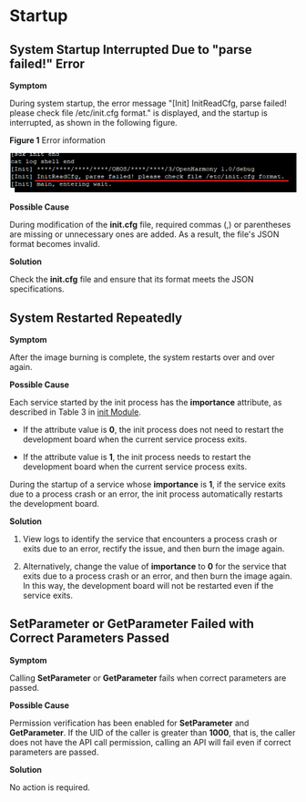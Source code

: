 # Startup


## System Startup Interrupted Due to "parse failed!" Error

**Symptom**

During system startup, the error message "[Init] InitReadCfg, parse failed! please check file /etc/init.cfg format." is displayed, and the startup is interrupted, as shown in the following figure.

  **Figure 1** Error information

  ![en-us_image_0000001200053087](figures/error-information.png)

**Possible Cause**

During modification of the **init.cfg** file, required commas (,) or parentheses are missing or unnecessary ones are added. As a result, the file's JSON format becomes invalid.

**Solution**

Check the **init.cfg** file and ensure that its format meets the JSON specifications.


## System Restarted Repeatedly

**Symptom**

After the image burning is complete, the system restarts over and over again.

**Possible Cause**

Each service started by the init process has the **importance** attribute, as described in Table 3 in [init Module](../subsystems/subsys-boot-init.md).

- If the attribute value is **0**, the init process does not need to restart the development board when the current service process exits.

- If the attribute value is **1**, the init process needs to restart the development board when the current service process exits.

During the startup of a service whose **importance** is **1**, if the service exits due to a process crash or an error, the init process automatically restarts the development board.

**Solution**

1. View logs to identify the service that encounters a process crash or exits due to an error, rectify the issue, and then burn the image again.

2. Alternatively, change the value of **importance** to **0** for the service that exits due to a process crash or an error, and then burn the image again. In this way, the development board will not be restarted even if the service exits.


## **SetParameter** or **GetParameter** Failed with Correct Parameters Passed

**Symptom**

Calling **SetParameter** or **GetParameter** fails when correct parameters are passed.

**Possible Cause**

Permission verification has been enabled for **SetParameter** and **GetParameter**. If the UID of the caller is greater than **1000**, that is, the caller does not have the API call permission, calling an API will fail even if correct parameters are passed.

**Solution**

No action is required.

